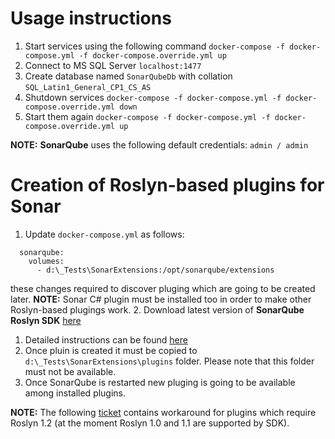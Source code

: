 # Usage instructions

1. Start services using the following command `docker-compose -f docker-compose.yml -f docker-compose.override.yml up`
1. Connect to MS SQL Server `localhost:1477`
1. Create database named `SonarQubeDb` with collation `SQL_Latin1_General_CP1_CS_AS`
1. Shutdown services `docker-compose -f docker-compose.yml -f docker-compose.override.yml down`
1. Start them again `docker-compose -f docker-compose.yml -f docker-compose.override.yml up`

**NOTE:** **SonarQube** uses the following default credentials: `admin / admin`

# Creation of Roslyn-based plugins for Sonar

1. Update `docker-compose.yml` as follows: 
```
  sonarqube:
    volumes:
      - d:\_Tests\SonarExtensions:/opt/sonarqube/extensions
```
these changes required to discover pluging which are going to be created later.
**NOTE:** Sonar C# plugin must be installed too in order to make other Roslyn-based plugings work.
2. Download latest version of **SonarQube Roslyn SDK** [here](https://github.com/SonarSource/sonarqube-roslyn-sdk/releases)
1. Detailed instructions can be found [here](https://github.com/SonarSource/sonarqube-roslyn-sdk) 
1. Once pluin is created it must be copied to `d:\_Tests\SonarExtensions\plugins` folder. Please note that this folder must not be available. 
1. Once SonarQube is restarted new pluging is going to be available among installed plugins.

**NOTE:** The following [ticket](https://jira.sonarsource.com/browse/SFSRAP-45) contains workaround for plugins which require Roslyn 1.2 (at the moment Roslyn 1.0 and 1.1 are supported by SDK).
